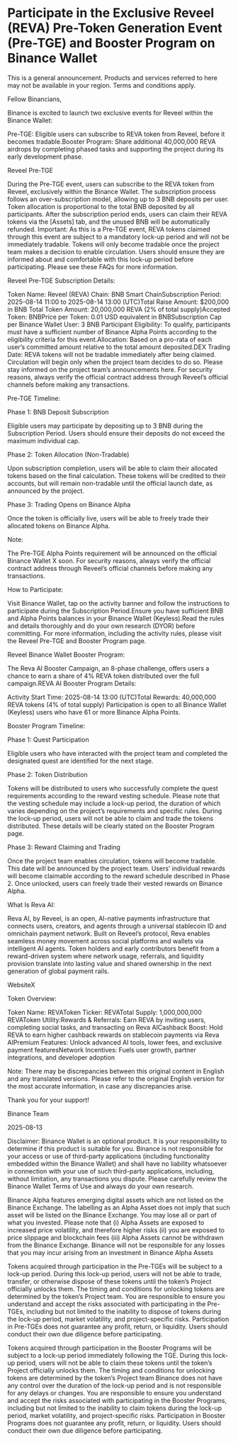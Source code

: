 # Participate in the Exclusive Reveel (REVA) Pre-Token Generation Event (Pre-TGE) and Booster Program on Binance Wallet

This is a general announcement. Products and services referred to here may not be available in your region. Terms and conditions apply.

Fellow Binancians, 

Binance is excited to launch two exclusive events for Reveel within the Binance Wallet:

Pre-TGE: Eligible users can subscribe to REVA token from Reveel, before it becomes tradable.Booster Program: Share additional 40,000,000 REVA airdrops by completing phased tasks and supporting the project during its early development phase.

Reveel Pre-TGE 

During the Pre-TGE event, users can subscribe to the REVA token from Reveel, exclusively within the Binance Wallet. The subscription process follows an over-subscription model, allowing up to 3 BNB deposits per user. Token allocation is proportional to the total BNB deposited by all participants. After the subscription period ends, users can claim their REVA tokens via the [Assets] tab, and the unused BNB will be automatically refunded. Important: As this is a Pre-TGE event, REVA tokens claimed through this event are subject to a mandatory lock-up period and will not be immediately tradable. Tokens will only become tradable once the project team makes a decision to enable circulation. Users should ensure they are informed about and comfortable with this lock-up period before participating. Please see these FAQs for more information. 

Reveel Pre-TGE Subscription Details:

Token Name: Reveel (REVA) Chain: BNB Smart ChainSubscription Period: 2025-08-14 11:00 to 2025-08-14 13:00 (UTC)Total Raise Amount: $200,000 in BNB Total Token Amount: 20,000,000 REVA (2% of total supply)Accepted Token: BNBPrice per Token: 0.01 USD equivalent in BNBSubscription Cap per Binance Wallet User: 3 BNB Participant Eligibility: To qualify, participants must have a sufficient number of Binance Alpha Points according to the eligibility criteria for this event.Allocation: Based on a pro-rata of each user’s committed amount relative to the total amount deposited.DEX Trading Date: REVA tokens will not be tradable immediately after being claimed. Circulation will begin only when the project team decides to do so. Please stay informed on the project team’s announcements here. For security reasons, always verify the official contract address through Reveel’s official channels before making any transactions.

Pre-TGE Timeline:

Phase 1: BNB Deposit Subscription

Eligible users may participate by depositing up to 3 BNB during the Subscription Period. Users should ensure their deposits do not exceed the maximum individual cap.

Phase 2: Token Allocation (Non-Tradable)

Upon subscription completion, users will be able to claim their allocated tokens based on the final calculation. These tokens will be credited to their accounts, but will remain non-tradable until the official launch date, as announced by the project.

Phase 3: Trading Opens on Binance Alpha

Once the token is officially live, users will be able to freely trade their allocated tokens on Binance Alpha.

Note:

The Pre-TGE Alpha Points requirement will be announced on the official Binance Wallet X soon. For security reasons, always verify the official contract address through Reveel’s official channels before making any transactions.

How to Participate:

Visit Binance Wallet, tap on the activity banner and follow the instructions to participate during the Subscription Period.Ensure you have sufficient BNB and Alpha Points balances in your Binance Wallet (Keyless).Read the rules and details thoroughly and do your own research (DYOR) before committing. For more information, including the activity rules, please visit the Reveel Pre-TGE and Booster Program page.

Reveel Binance Wallet Booster Program:

The Reva AI Booster Campaign, an 8-phase challenge, offers users a chance to earn a share of 4% REVA token distributed over the full campaign.REVA AI Booster Program Details:

Activity Start Time: 2025-08-14 13:00 (UTC)Total Rewards: 40,000,000 REVA tokens (4% of total supply) Participation is open to all Binance Wallet (Keyless) users who have 61 or more Binance Alpha Points.

Booster Program Timeline:

Phase 1: Quest Participation

Eligible users who have interacted with the project team and completed the designated quest are identified for the next stage.

Phase 2: Token Distribution

Tokens will be distributed to users who successfully complete the quest requirements according to the reward vesting schedule. Please note that the vesting schedule may include a lock-up period, the duration of which varies depending on the project’s requirements and specific rules. During the lock-up period, users will not be able to claim and trade the tokens distributed. These details will be clearly stated on the Booster Program page.

Phase 3: Reward Claiming and Trading

Once the project team enables circulation, tokens will become tradable. This date will be announced by the project team. Users’ individual rewards will become claimable according to the reward schedule described in Phase 2. Once unlocked, users can freely trade their vested rewards on Binance Alpha.

What Is Reva AI:

Reva AI, by Reveel, is an open, AI-native payments infrastructure that connects users, creators, and agents through a universal stablecoin ID and omnichain payment network. Built on Reveel’s protocol, Reva enables seamless money movement across social platforms and wallets via intelligent AI agents. Token holders and early contributors benefit from a reward-driven system where network usage, referrals, and liquidity provision translate into lasting value and shared ownership in the next generation of global payment rails.

WebsiteX

Token Overview:

Token Name: REVAToken Ticker: REVATotal Supply: 1,000,000,000 REVAToken Utility:Rewards & Referrals: Earn REVA by inviting users, completing social tasks, and transacting on Reva AICashback Boost: Hold REVA to earn higher cashback rewards on stablecoin payments via Reva AIPremium Features: Unlock advanced AI tools, lower fees, and exclusive payment featuresNetwork Incentives: Fuels user growth, partner integrations, and developer adoption

Note: There may be discrepancies between this original content in English and any translated versions. Please refer to the original English version for the most accurate information, in case any discrepancies arise.

Thank you for your support!

Binance Team

2025-08-13

Disclaimer: Binance Wallet is an optional product. It is your responsibility to determine if this product is suitable for you. Binance is not responsible for your access or use of third-party applications (including functionality embedded within the Binance Wallet) and shall have no liability whatsoever in connection with your use of such third-party applications, including, without limitation, any transactions you dispute. Please carefully review the Binance Wallet Terms of Use and always do your own research.

Binance Alpha features emerging digital assets which are not listed on the Binance Exchange. The labelling as an Alpha Asset does not imply that such asset will be listed on the Binance Exchange. You may lose all or part of what you invested. Please note that (i) Alpha Assets are exposed to increased price volatility, and therefore higher risks (ii) you are exposed to price slippage and blockchain fees (iii) Alpha Assets cannot be withdrawn from the Binance Exchange. Binance will not be responsible for any losses that you may incur arising from an investment in Binance Alpha Assets

Tokens acquired through participation in the Pre-TGEs will be subject to a lock-up period. During this lock-up period, users will not be able to trade, transfer, or otherwise dispose of these tokens until the token’s Project officially unlocks them. The timing and conditions for unlocking tokens are determined by the token’s Project team. You are responsible to ensure you understand and accept the risks associated with participating in the Pre-TGEs, including but not limited to the inability to dispose of tokens during the lock-up period, market volatility, and project-specific risks. Participation in Pre-TGEs does not guarantee any profit, return, or liquidity. Users should conduct their own due diligence before participating.

Tokens acquired through participation in the Booster Programs will be subject to a lock-up period immediately following the TGE. During this lock-up period, users will not be able to claim these tokens until the token’s Project officially unlocks them. The timing and conditions for unlocking tokens are determined by the token’s Project team Binance does not have any control over the duration of the lock-up period and is not responsible for any delays or changes. You are responsible to ensure you understand and accept the risks associated with participating in the Booster Programs, including but not limited to the inability to claim tokens during the lock-up period, market volatility, and project-specific risks. Participation in Booster Programs does not guarantee any profit, return, or liquidity. Users should conduct their own due diligence before participating.